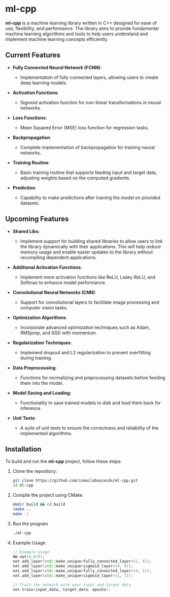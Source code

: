 # ml-cpp

**ml-cpp** is a machine learning library written in C++ designed for ease of use, flexibility, and performance. The library aims to provide fundamental machine learning algorithms and tools to help users understand and implement machine learning concepts efficiently.

## Current Features

- **Fully Connected Neural Network (FCNN)**: 
  - Implementation of fully connected layers, allowing users to create deep learning models.
  
- **Activation Functions**:
  - Sigmoid activation function for non-linear transformations in neural networks.

- **Loss Functions**:
  - Mean Squared Error (MSE) loss function for regression tasks.

- **Backpropagation**:
  - Complete implementation of backpropagation for training neural networks.

- **Training Routine**:
  - Basic training routine that supports feeding input and target data, adjusting weights based on the computed gradients.

- **Prediction**:
  - Capability to make predictions after training the model on provided datasets.

## Upcoming Features

- **Shared Libs**:
  - Implement support for building shared libraries to allow users to link the library dynamically with their applications. This will help reduce memory usage and enable easier updates to the library without recompiling dependent applications.

- **Additional Activation Functions**:
  - Implement more activation functions like ReLU, Leaky ReLU, and Softmax to enhance model performance.

- **Convolutional Neural Networks (CNN)**:
  - Support for convolutional layers to facilitate image processing and computer vision tasks.

- **Optimization Algorithms**:
  - Incorporate advanced optimization techniques such as Adam, RMSprop, and SGD with momentum.

- **Regularization Techniques**:
  - Implement dropout and L2 regularization to prevent overfitting during training.

- **Data Preprocessing**:
  - Functions for normalizing and preprocessing datasets before feeding them into the model.

- **Model Saving and Loading**:
  - Functionality to save trained models to disk and load them back for inference.

- **Unit Tests**:
  - A suite of unit tests to ensure the correctness and reliability of the implemented algorithms.

## Installation

To build and run the **ml-cpp** project, follow these steps:

1. Clone the repository:
   ```bash
   git clone https://github.com/ismailabouzeidx/ml-cpp.git
   cd ml-cpp
   ```

2. Compile the project using CMake
    ```bash
    mkdir build && cd build
    cmake ..
    make -j
    ```
3. Run the program 
    ```bash
    ./ml-cpp
    ```
4. Example Usage
    ```cpp
    // Example usage
    NN net(0.01f);
    net.add_layer(std::make_unique<fully_connected_layer>(2, 4));
    net.add_layer(std::make_unique<sigmoid_layer>(4, 4));
    net.add_layer(std::make_unique<fully_connected_layer>(4, 1));
    net.add_layer(std::make_unique<sigmoid_layer>(1, 1));

    // Train the network with your input and target data
    net.train(input_data, target_data, epochs);
    ```

